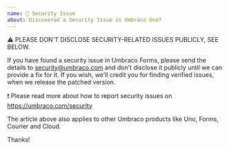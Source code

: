 ```yaml
---
name: 🔐 Security Issue
about: Discovered a Security Issue in Umbraco Uno?
---
```


⚠️ PLEASE DON'T DISCLOSE SECURITY-RELATED ISSUES PUBLICLY, SEE BELOW.

If you have found a security issue in Umbraco Forms, please send the details to
security@umbraco.com and don't disclose it publicly until we can provide a fix for
it. If you wish, we'll credit you for finding verified issues, when we release
the patched version.

❗ Please read more about how to report security issues on https://umbraco.com/security

The article above also applies to other Umbraco products like Uno, Forms, Courier and Cloud.

Thanks!
